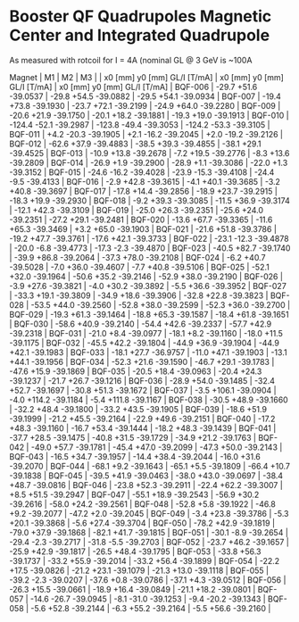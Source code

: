 Booster QF Quadrupoles Magnetic Center and Integrated Quadrupole
================================================================================

As measured with rotcoil for I =   4A (nominal GL @ 3 GeV is ~100A

Magnet   |             M1               |             M2               |             M3               |
         | x0 [mm]  y0 [mm] GL/I [T/mA] | x0 [mm]  y0 [mm] GL/I [T/mA] | x0 [mm]  y0 [mm] GL/I [T/mA] |
BQF-006  |   -29.7    +51.6   -39.0537  |   -29.8    +54.5   -39.0882  |   -29.5    +54.1   -39.0934  |
BQF-007  |   -19.4    +73.8   -39.1930  |   -23.7    +72.1   -39.2199  |   -24.9    +64.0   -39.2280  |
BQF-009  |   -20.6    +21.9   -39.1750  |   -20.1    +18.2   -39.1881  |   -19.3    +19.0   -39.1913  |
BQF-010  |  -124.4    -52.1   -39.2987  |  -123.8    -49.4   -39.3053  |  -124.2    -53.3   -39.3105  |
BQF-011  |    +4.2    -20.3   -39.1905  |    +2.1    -16.2   -39.2045  |    +2.0    -19.2   -39.2126  |
BQF-012  |   -62.6    +37.9   -39.4883  |   -38.5    +39.3   -39.4855  |   -38.1    +29.1   -39.4525  |
BQF-013  |   -10.9    +13.8   -39.2678  |    -7.2    +19.5   -39.2776  |    -8.3    +13.6   -39.2809  |
BQF-014  |   -26.9     +1.9   -39.2900  |   -28.9     +1.1   -39.3086  |   -22.0     +1.3   -39.3152  |
BQF-015  |   -24.6    -16.2   -39.4028  |   -23.9    -15.3   -39.4108  |   -24.4     -9.5   -39.4133  |
BQF-016  |    -2.9    +42.8   -39.3615  |    -4.1    +40.1   -39.3685  |    -3.2    +40.8   -39.3697  |
BQF-017  |   -17.8    +14.4   -39.2856  |   -18.9    +23.7   -39.2915  |   -18.3    +19.9   -39.2930  |
BQF-018  |    -9.2    +39.3   -39.3085  |   -11.5    +36.9   -39.3174  |   -12.1    +42.3   -39.3109  |
BQF-019  |   -25.0    +26.3   -39.2351  |   -25.6    +24.0   -39.2351  |   -27.2    +29.1   -39.2481  |
BQF-020  |   -13.6    +67.7   -39.3365  |   -11.6    +65.3   -39.3469  |    +3.2    +65.0   -39.1903  |
BQF-021  |   -21.6    +51.8   -39.3786  |   -19.2    +47.7   -39.3761  |   -17.6    +42.1   -39.3733  |
BQF-022  |   -23.1    -12.3   -39.4878  |   -20.0     -6.8   -39.4773  |   -17.3     -2.3   -39.4870  |
BQF-023  |   -40.5    +82.7   -39.1740  |   -39.9    +86.8   -39.2064  |   -37.3    +78.0   -39.2108  |
BQF-024  |    -6.2    +40.7   -39.5028  |    -7.0    +36.0   -39.4607  |    -7.7    +40.8   -39.5106  |
BQF-025  |   -52.1    +32.0   -39.1964  |   -50.6    +35.2   -39.2146  |   -52.9    +38.0   -39.2190  |
BQF-026  |    -3.9    +27.6   -39.3821  |    -4.0    +30.2   -39.3892  |    -5.5    +36.6   -39.3952  |
BQF-027  |   -33.3    +19.1   -39.3809  |   -34.9    +18.6   -39.3906  |   -32.8    +22.8   -39.3823  |
BQF-028  |   -53.5    +44.0   -39.2560  |   -52.8    +38.0   -39.2599  |   -52.3    +36.0   -39.2700  |
BQF-029  |   -19.3    +61.3   -39.1464  |   -18.8    +65.3   -39.1587  |   -18.4    +61.8   -39.1651  |
BQF-030  |   -58.6    +40.9   -39.2140  |   -54.4    +42.6   -39.2337  |   -57.7    +42.9   -39.2318  |
BQF-031  |   -21.0     +8.4   -39.0977  |   -18.1     +8.2   -39.1160  |   -18.0    +11.5   -39.1175  |
BQF-032  |   -45.5    +42.2   -39.1804  |   -44.9    +36.9   -39.1904  |   -44.9    +42.1   -39.1983  |
BQF-033  |   -18.1    +27.7   -36.9757  |   -11.0    +47.1   -39.1903  |   -13.1    +44.1   -39.1956  |
BQF-034  |   -52.3    +21.6   -39.1590  |   -46.7    +29.1   -39.1783  |   -47.6    +15.9   -39.1869  |
BQF-035  |   -20.5    +18.4   -39.0963  |   -20.4    +24.3   -39.1237  |   -21.7    +26.7   -39.1216  |
BQF-036  |   -28.9    +54.0   -39.1485  |   -32.4    +52.7   -39.1697  |   -30.8    +51.3   -39.1672  |
BQF-037  |    -3.5   +106.1   -39.0904  |    -4.0   +114.2   -39.1184  |    -5.4   +111.8   -39.1167  |
BQF-038  |   -30.5    +48.9   -39.1660  |   -32.2    +48.4   -39.1800  |   -33.2    +43.5   -39.1905  |
BQF-039  |   -18.6    +51.9   -39.1999  |   -21.2    +45.5   -39.2164  |   -22.9    +49.6   -39.2151  |
BQF-040  |   -17.2    +48.3   -39.1160  |   -16.7    +53.4   -39.1444  |   -18.2    +48.3   -39.1439  |
BQF-041  |   -37.7    +28.5   -39.1475  |   -40.8    +31.5   -39.1729  |   -34.9    +21.2   -39.1763  |
BQF-042  |   -49.0    +57.7   -39.1781  |   -45.4    +47.0   -39.2099  |   -47.3    +50.0   -39.2143  |
BQF-043  |   -16.5    +34.7   -39.1957  |   -14.4    +38.4   -39.2044  |   -16.0    +31.6   -39.2070  |
BQF-044  |   -68.1     +9.2   -39.1643  |   -65.1     +5.5   -39.1809  |   -66.4    +10.7   -39.1838  |
BQF-045  |   -39.5    +41.9   -39.0463  |   -38.0    +43.0   -39.0697  |   -38.4    +48.7   -39.0816  |
BQF-046  |   -23.8    +52.3   -39.2911  |   -22.4    +62.2   -39.3007  |    +8.5    +51.5   -39.2947  |
BQF-047  |   -55.1    +18.9   -39.2543  |   -56.9    +30.2   -39.2616  |   -58.0    +24.2   -39.2561  |
BQF-048  |   -52.8     +5.8   -39.1922  |   -46.8     +9.2   -39.2077  |   -47.2     +2.0   -39.2045  |
BQF-049  |    -3.4    +23.8   -39.3786  |    -5.3    +20.1   -39.3868  |    -5.6    +27.4   -39.3704  |
BQF-050  |   -78.2    +42.9   -39.1819  |   -79.0    +37.9   -39.1868  |   -82.1    +41.7   -39.1815  |
BQF-051  |   -30.1     -8.9   -39.2654  |   -29.4     -2.3   -39.2717  |   -31.8     -5.5   -39.2703  |
BQF-052  |   -23.7    +46.2   -39.1657  |   -25.9    +42.9   -39.1817  |   -26.5    +48.4   -39.1795  |
BQF-053  |   -33.8    +56.3   -39.1737  |   -33.2    +55.9   -39.2014  |   -33.2    +56.4   -39.1899  |
BQF-054  |   -22.2    +17.5   -39.0826  |   -21.2    +23.1   -39.1079  |   -21.3    +13.0   -39.1118  |
BQF-055  |   -39.2     -2.3   -39.0207  |   -37.6     +0.8   -39.0786  |   -37.1     +4.3   -39.0512  |
BQF-056  |   -26.3    +15.5   -39.0661  |   -18.9    +16.4   -39.0849  |   -21.1    +18.2   -39.0801  |
BQF-057  |   -14.6    -26.7   -39.0945  |    -8.1    -31.0   -39.1253  |    -9.4    -20.2   -39.1343  |
BQF-058  |    -5.6    +52.8   -39.2144  |    -6.3    +55.2   -39.2164  |    -5.5    +56.6   -39.2160  |
